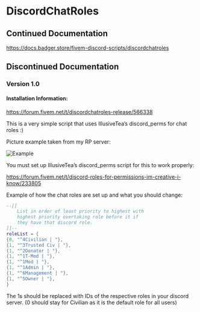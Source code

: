 # DiscordChatRoles

## Continued Documentation
https://docs.badger.store/fivem-discord-scripts/discordchatroles

## Discontinued Documentation

### Version 1.0

#### Installation Information:
https://forum.fivem.net/t/discordchatroles-release/566338

This is a very simple script that uses IllusiveTea’s discord_perms for chat roles :)

Picture example taken from my RP server:

![Example](https://i.gyazo.com/c845547a9cbcd99e7716726d53abb216.png)

You must set up IllusiveTea’s discord_perms script for this to work properly:

https://forum.fivem.net/t/discord-roles-for-permissions-im-creative-i-know/233805

Example of how the chat roles are set up and what you should change:

```lua
--[[
	List in order of least priority to highest with 
	highest priority overtaking role before it if 
	they have that discord role.
]]--
roleList = {
{0, "^4Civilian | "},
{1, "^3Trusted Civ | "},
{1, "^2Donator | "},
{1, "^1T-Mod | "},
{1, "^1Mod | "},
{1, "^1Admin | "},
{1, "^6Management | "},
{1, "^5Owner | "},
}
```

The 1s should be replaced with IDs of the respective roles in your discord server. (0 should stay for Civilian as it is the default role for all users)
